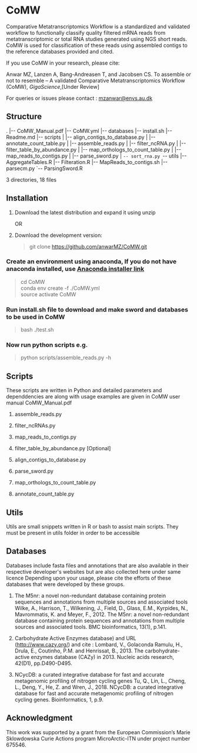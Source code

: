 # CoMW

Comparative Metatranscriptomics Workflow is a standardized and validated workflow to functionally classify quality filtered mRNA reads from metatranscriptomic or total RNA studies generated using NGS short reads. CoMW is used for classification of these reads using assembled contigs to the reference databases provided and cited. 

If you use CoMW in your research, please cite:

Anwar MZ, Lanzen A, Bang-Andreasen T, and Jacobsen CS. To assemble or not to resemble – A validated Comparative Metatranscriptomics Workflow (CoMW), _GigaScience_,[Under Review]


For queries or issues please contact : mzanwar@envs.au.dk

## Structure

.
|-- CoMW_Manual.pdf
|-- CoMW.yml
|-- databases
|-- install.sh
|-- Readme.md
|-- scripts
|   |-- align_contigs_to_database.py
|   |-- annotate_count_table.py
|   |-- assemble_reads.py
|   |-- filter_ncRNA.py
|   |-- filter_table_by_abundance.py
|   |-- map_orthologs_to_count_table.py
|   |-- map_reads_to_contigs.py
|   |-- parse_sword.py
|   `-- sort_rna.py
`-- utils
    |-- AggregateTables.R
    |-- Filteration.R
    |-- MapReads_to_contigs.sh
    |-- parsecm.py
    `-- ParsingSword.R

3 directories, 18 files

## Installation

1. Download the latest distribution and expand it using unzip

	OR 

2. Download the development version:
   > git clone https://github.com/anwarMZ/CoMW.git

### Create an environment using anaconda, If you do not have anaconda installed, use [Anaconda installer link](https://docs.anaconda.com/anaconda/install/linux/)
> cd CoMW <br />
> conda env create -f ./CoMW.yml <br />
> source activate CoMW<br />

### Run install.sh file to download and make sword and databases to be used in CoMW
> bash ./test.sh

### Now run python scripts e.g.
> python scripts/assemble_reads.py -h 

## Scripts

These scripts are written in Python and detailed parameters and dependdencies are along with usage examples are given in CoMW user manual CoMW_Manual.pdf

1. assemble_reads.py

2. filter_ncRNAs.py

3. map_reads_to_contigs.py

4. filter_table_by_abundance.py [Optional]

5. align_contigs_to_database.py

6. parse_sword.py

7. map_orthologs_to_count_table.py

8. annotate_count_table.py


## Utils

Utils are small snippets written in R or bash to assist main scripts.
They must be present in utils folder in order to be accessible


## Databases 

Databases include fasta files and annotations that are also available in their respective developer's websites but are also collected here under same licence
Depending upon your usage, please cite the efforts of these databases that were developed by these groups.

1. The M5nr: a novel non-redundant database containing protein sequences and annotations from multiple sources and associated tools
Wilke, A., Harrison, T., Wilkening, J., Field, D., Glass, E.M., Kyrpides, N., Mavrommatis, K. and Meyer, F., 2012. The M5nr: a novel non-redundant database containing protein sequences and annotations from multiple sources and associated tools. BMC bioinformatics, 13(1), p.141.


2. Carbohydrate Active Enzymes database) and URL (http://www.cazy.org/) and cite :
Lombard, V., Golaconda Ramulu, H., Drula, E., Coutinho, P.M. and Henrissat, B., 2013. The carbohydrate-active enzymes database (CAZy) in 2013. Nucleic acids research, 42(D1), pp.D490-D495. 


3. NCycDB: a curated integrative database for fast and accurate metagenomic profiling of nitrogen cycling genes
Tu, Q., Lin, L., Cheng, L., Deng, Y., He, Z. and Wren, J., 2018. NCycDB: a curated integrative database for fast and accurate metagenomic profiling of nitrogen cycling genes. Bioinformatics, 1, p.9.


## Acknowledgment

This work was supported by a grant from the European Commission’s Marie Sklowdowska Curie Actions program MicroArctic-ITN under project number 675546.
